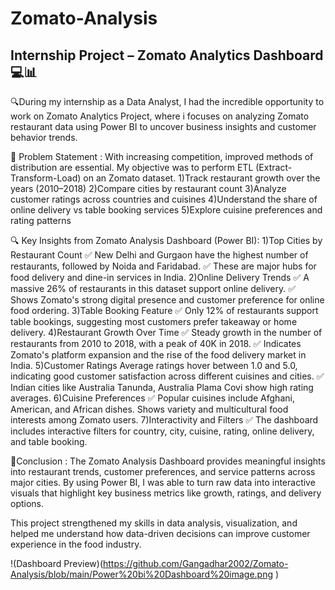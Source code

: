 # Zomato-Analysis

## Internship Project – Zomato Analytics Dashboard 💻📊

🔍During my internship as a Data Analyst, I had the incredible opportunity to work on Zomato Analytics Project, where i focuses on analyzing Zomato restaurant data using Power BI to uncover business insights and customer behavior trends.

📑 Problem Statement : With increasing competition, improved methods of distribution are essential. My objective was to perform ETL (Extract-Transform-Load) on an Zomato dataset.
1)Track restaurant growth over the years (2010–2018)
2)Compare cities by restaurant count
3)Analyze customer ratings across countries and cuisines
4)Understand the share of online delivery vs table booking services
5)Explore cuisine preferences and rating patterns

🔍 Key Insights from Zomato Analysis Dashboard (Power BI):
1)Top Cities by Restaurant Count
✅ New Delhi and Gurgaon have the highest number of restaurants, followed by Noida and Faridabad.
✅ These are major hubs for food delivery and dine-in services in India.
2)Online Delivery Trends
✅ A massive 26% of restaurants in this dataset support online delivery.
✅ Shows Zomato's strong digital presence and customer preference for online food ordering.
3)Table Booking Feature
✅ Only 12% of restaurants support table bookings, suggesting most customers prefer takeaway or home delivery.
4)Restaurant Growth Over Time
✅ Steady growth in the number of restaurants from 2010 to 2018, with a peak of 40K in 2018.
✅ Indicates Zomato's platform expansion and the rise of the food delivery market in India.
5)Customer Ratings
Average ratings hover between 1.0 and 5.0, indicating good customer satisfaction across different cuisines and cities.
✅ Indian cities like Australia Tanunda, Australia Plama Covi show high rating averages.
6)Cuisine Preferences
✅ Popular cuisines include Afghani, American, and African dishes.
Shows variety and multicultural food interests among Zomato users.
7)Interactivity and Filters
✅ The dashboard includes interactive filters for country, city, cuisine, rating, online delivery, and table booking.

🌟Conclusion : 
The Zomato Analysis Dashboard provides meaningful insights into restaurant trends, customer preferences, and service patterns across major cities. By using Power BI, I was able to turn raw data into interactive visuals that highlight key business metrics like growth, ratings, and delivery options.

This project strengthened my skills in data analysis, visualization, and helped me understand how data-driven decisions can improve customer experience in the food industry.

!(Dashboard Preview)(https://github.com/Gangadhar2002/Zomato-Analysis/blob/main/Power%20bi%20Dashboard%20image.png )
